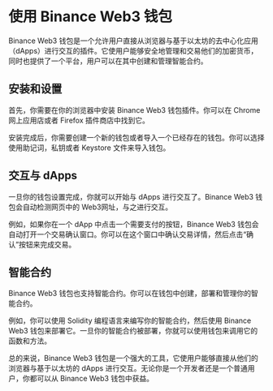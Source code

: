 # 使用 Binance Web3 钱包

Binance Web3 钱包是一个允许用户直接从浏览器与基于以太坊的去中心化应用（dApps）进行交互的插件。它使用户能够安全地管理和交易他们的加密货币，同时也提供了一个平台，用户可以在其中创建和管理智能合约。

## 安装和设置

首先，你需要在你的浏览器中安装 Binance Web3 钱包插件。你可以在 Chrome 网上应用店或者 Firefox 插件商店中找到它。

安装完成后，你需要创建一个新的钱包或者导入一个已经存在的钱包。你可以选择使用助记词，私钥或者 Keystore 文件来导入钱包。

## 交互与 dApps

一旦你的钱包设置完成，你就可以开始与 dApps 进行交互了。Binance Web3 钱包会自动检测网页中的 Web3网址，与之进行交互。

例如，如果你在一个 dApp 中点击一个需要支付的按钮，Binance Web3 钱包会自动打开一个交易确认窗口。你可以在这个窗口中确认交易详情，然后点击“确认”按钮来完成交易。

## 智能合约

Binance Web3 钱包也支持智能合约。你可以在钱包中创建，部署和管理你的智能合约。

例如，你可以使用 Solidity 编程语言来编写你的智能合约，然后使用 Binance Web3 钱包来部署它。一旦你的智能合约被部署，你就可以使用钱包来调用它的函数和方法。

总的来说，Binance Web3 钱包是一个强大的工具，它使用户能够直接从他们的浏览器与基于以太坊的 dApps 进行交互。无论你是一个开发者还是一个普通用户，你都可以从 Binance Web3 钱包中获益。

